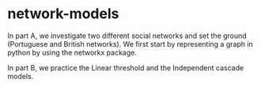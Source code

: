 # network-models
In part A, we investigate two different social networks and set the ground (Portuguese and British networks).
We first start by representing a graph in python by using the networkx package.

In part B, we practice the Linear threshold and the Independent cascade models.
